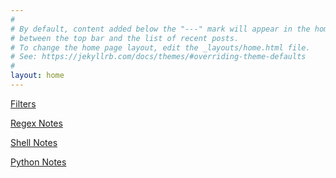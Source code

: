 ```yaml
---
#
# By default, content added below the "---" mark will appear in the home page
# between the top bar and the list of recent posts.
# To change the home page layout, edit the _layouts/home.html file.
# See: https://jekyllrb.com/docs/themes/#overriding-theme-defaults
#
layout: home
---
```


[Filters](https://ridho-y.github.io/comp2041-notes/filters.html)

[Regex Notes](https://ridho-y.github.io/comp2041-notes/regex.html)

[Shell Notes](https://ridho-y.github.io/comp2041-notes/shell.html)

[Python Notes](https://ridho-y.github.io/comp2041-notes/python.html)



